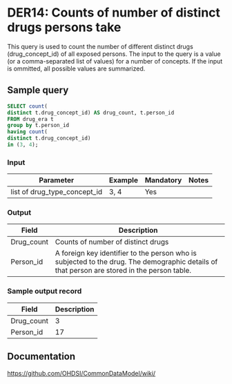 # DER14: Counts of number of distinct drugs persons take

This query is used to count the number of different distinct drugs (drug_concept_id) of all exposed persons. The input to the query is a value (or a comma-separated list of values) for a number of concepts. If the input is ommitted, all possible values are summarized.

## Sample query
```sql
SELECT count(
distinct t.drug_concept_id) AS drug_count, t.person_id
FROM drug_era t
group by t.person_id
having count(
distinct t.drug_concept_id)
in (3, 4);
```

### Input

|  Parameter |  Example |  Mandatory |  Notes |
| --- | --- | --- | --- |
| list of drug_type_concept_id | 3, 4 | Yes |   |

### Output

|  Field |  Description |
| --- | --- |
| Drug_count | Counts of number of distinct drugs |
| Person_id | A foreign key identifier to the person who is subjected to the drug. The demographic details of that person are stored in the person table. |

### Sample output record

|  Field |  Description |
| --- | --- |
| Drug_count | 3 |
| Person_id | 17 |



## Documentation
https://github.com/OHDSI/CommonDataModel/wiki/
